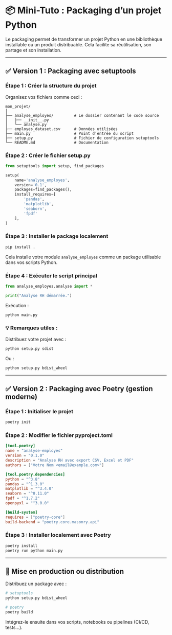 # 📦 Mini-Tuto : Packaging d’un projet Python

Le packaging permet de transformer un projet Python en une bibliothèque installable ou un produit distribuable. Cela facilite sa réutilisation, son partage et son installation.

---

## ✅ Version 1 : Packaging avec setuptools

### Étape 1 : Créer la structure du projet

Organisez vos fichiers comme ceci :

```
mon_projet/
│
├── analyse_employes/         # Le dossier contenant le code source
│   ├── __init__.py
│   └── analyse.py          
├── employes_dataset.csv      # Données utilisées
├── main.py                   # Point d’entrée du script
├── setup.py                  # Fichier de configuration setuptools
└── README.md                 # Documentation
```

### Étape 2 : Créer le fichier setup.py

```python
from setuptools import setup, find_packages

setup(
    name='analyse_employes',
    version='0.1',
    packages=find_packages(),
    install_requires=[
        'pandas',
        'matplotlib',
        'seaborn',
        'fpdf'
    ],
)
```

### Étape 3 : Installer le package localement

```bash
pip install .
```

Cela installe votre module `analyse_employes` comme un package utilisable dans vos scripts Python.

### Étape 4 : Exécuter le script principal

```python
from analyse_employes.analyse import *

print("Analyse RH démarrée.")
```

Exécution :

```bash
python main.py
```

### 💡 Remarques utiles :

Distribuez votre projet avec :

```bash
python setup.py sdist
```

Ou :

```bash
python setup.py bdist_wheel
```

---

## ✅ Version 2 : Packaging avec Poetry (gestion moderne)

### Étape 1 : Initialiser le projet

```bash
poetry init
```

### Étape 2 : Modifier le fichier pyproject.toml

```toml
[tool.poetry]
name = "analyse-employes"
version = "0.1.0"
description = "Analyse RH avec export CSV, Excel et PDF"
authors = ["Votre Nom <email@example.com>"]

[tool.poetry.dependencies]
python = "^3.8"
pandas = "^1.3.0"
matplotlib = "^3.4.0"
seaborn = "^0.11.0"
fpdf = "^1.7.2"
openpyxl = "^3.0.0"

[build-system]
requires = ["poetry-core"]
build-backend = "poetry.core.masonry.api"
```

### Étape 3 : Installer localement avec Poetry

```bash
poetry install
poetry run python main.py
```

---

## 🚀 Mise en production ou distribution

Distribuez un package avec :

```bash
# setuptools
python setup.py bdist_wheel

# poetry
poetry build
```

Intégrez-le ensuite dans vos scripts, notebooks ou pipelines (CI/CD, tests...).
